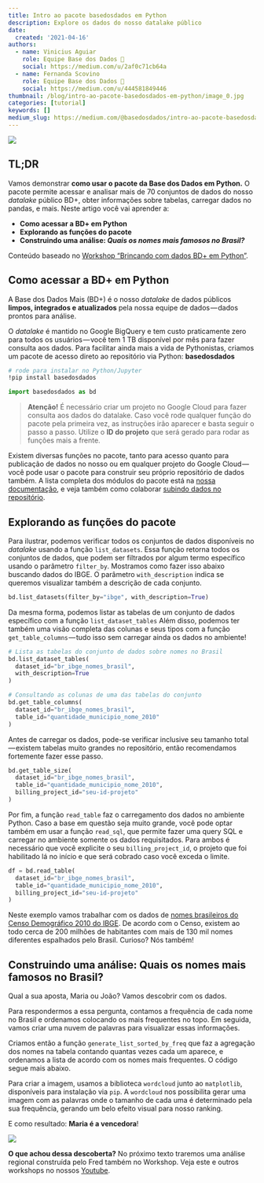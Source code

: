 ```yaml
---
title: Intro ao pacote basedosdados em Python
description: Explore os dados do nosso datalake público
date:
  created: '2021-04-16'
authors:
  - name: Vinicius Aguiar
    role: Equipe Base dos Dados 💚
    social: https://medium.com/u/2af0c71cb64a
  - name: Fernanda Scovino
    role: Equipe Base dos Dados 💚
    social: https://medium.com/u/444581849446
thumbnail: /blog/intro-ao-pacote-basedosdados-em-python/image_0.jpg
categories: [tutorial]
keywords: []
medium_slug: https://medium.com/@basedosdados/intro-ao-pacote-basedosdados-em-python-4e05439e936d
---
```


<Image src="/blog/intro-ao-pacote-basedosdados-em-python/image_0.jpg"/>

## TL;DR

Vamos demonstrar **como usar o pacote da Base dos Dados em Python.** O pacote permite acessar e analisar mais de 70 conjuntos de dados do nosso *datalake* público BD+, obter informações sobre tabelas, carregar dados no pandas, e mais. Neste artigo você vai aprender a:

* **Como acessar a BD+ em Python**
* **Explorando as funções do pacote**
* **Construindo uma análise: *Quais os nomes mais famosos no Brasil?***

Conteúdo baseado no [Workshop “Brincando com dados BD+ em Python”](https://www.youtube.com/watch?v=wI2xEioDPgM).

## Como acessar a BD+ em Python

A Base dos Dados Mais (BD+) é o nosso *datalake* de dados públicos **limpos, integrados e atualizados** pela nossa equipe de dados — dados prontos para análise.

O *datalake* é mantido no Google BigQuery e tem custo praticamente zero para todos os usuários — você tem 1 TB disponível por mês para fazer consulta aos dados. Para facilitar ainda mais a vida de Pythonistas, criamos um pacote de acesso direto ao repositório via Python: **basedosdados**

```sh
# rode para instalar no Python/Jupyter
!pip install basedosdados
```

```python
import basedosdados as bd
```

> **Atenção!** É necessário criar um projeto no Google Cloud para fazer consulta aos dados do datalake. Caso você rode qualquer função do pacote pela primeira vez, as instruções irão aparecer e basta seguir o passo a passo. Utilize o **ID do projeto** que será gerado para rodar as funções mais a frente.

Existem diversas funções no pacote, tanto para acesso quanto para publicação de dados no nosso ou em qualquer projeto do Google Cloud — você pode usar o pacote para construir seu próprio repositório de dados também. A lista completa dos módulos do pacote está na [nossa documentação](https://basedosdados.github.io/mais/py_reference_api), e veja também como colaborar [subindo dados no repositório](https://basedosdados.github.io/mais/colab_data/).

## Explorando as funções do pacote

Para ilustrar, podemos verificar todos os conjuntos de dados disponíveis no *datalake* usando a função `list_datasets`. Essa função retorna todos os conjuntos de dados, que podem ser filtrados por algum termo específico usando o parâmetro `filter_by`. Mostramos como fazer isso abaixo buscando dados do IBGE. O parâmetro `with_description` indica se queremos visualizar também a descrição de cada conjunto.

```python
bd.list_datasets(filter_by="ibge", with_description=True)
```

Da mesma forma, podemos listar as tabelas de um conjunto de dados específico com a função `list_dataset_tables` Além disso, podemos ter também uma visão completa das colunas e seus tipos com a função `get_table_columns` — tudo isso sem carregar ainda os dados no ambiente!

```python
# Lista as tabelas do conjunto de dados sobre nomes no Brasil
bd.list_dataset_tables(
  dataset_id="br_ibge_nomes_brasil",
  with_description=True
)

# Consultando as colunas de uma das tabelas do conjunto
bd.get_table_columns(
  dataset_id="br_ibge_nomes_brasil",
  table_id="quantidade_municipio_nome_2010"
)
```

Antes de carregar os dados, pode-se verificar inclusive seu tamanho total — existem tabelas muito grandes no repositório, então recomendamos fortemente fazer esse passo.

```python
bd.get_table_size(
  dataset_id="br_ibge_nomes_brasil",
  table_id="quantidade_municipio_nome_2010",
  billing_project_id="seu-id-projeto"
)
```

Por fim, a função `read_table` faz o carregamento dos dados no ambiente Python. Caso a base em questão seja muito grande, você pode optar também em usar a função `read_sql`, que permite fazer uma query SQL e carregar no ambiente somente os dados requisitados. Para ambos é necessário que você explicite o seu `billing_project_id`, o projeto que foi habilitado lá no início e que será cobrado caso você exceda o limite.

```python
df = bd.read_table(
  dataset_id="br_ibge_nomes_brasil",
  table_id="quantidade_municipio_nome_2010",
  billing_project_id="seu-id-projeto"
)
```

Neste exemplo vamos trabalhar com os dados de [nomes brasileiros do Censo Demográfico 2010 do IBGE](https://basedosdados.org/dataset/br-ibge-nomes-brasil). De acordo com o Censo, existem ao todo cerca de 200 milhões de habitantes com mais de 130 mil nomes diferentes espalhados pelo Brasil. Curioso? Nós também!

## Construindo uma análise: Quais os nomes mais famosos no Brasil?

Qual a sua aposta, Maria ou João? Vamos descobrir com os dados.

Para respondermos a essa pergunta, contamos a frequência de cada nome no Brasil e ordenamos colocando os mais frequentes no topo. Em seguida, vamos criar uma nuvem de palavras para visualizar essas informações.

Criamos então a função `generate_list_sorted_by_freq` que faz a agregação dos nomes na tabela contando quantas vezes cada um aparece, e ordenamos a lista de acordo com os nomes mais frequentes. O código segue mais abaixo.

Para criar a imagem, usamos a biblioteca `wordcloud` junto ao `matplotlib`, disponíveis para instalação via `pip`. A `wordcloud` nos possibilita gerar uma imagem com as palavras onde o tamanho de cada uma é determinado pela sua frequência, gerando um belo efeito visual para nosso ranking.

E como resultado: **Maria é a vencedora**!

<Image src="/blog/intro-ao-pacote-basedosdados-em-python/image_1.jpg" caption="Nuvem de palavras com nomes mais frequentes no Brasil. O tamanho de cada palavra corresponde ao quão famoso aquele nome é. O maior nome na imagem é Maria, em seguida José, João, Antônio e Francisco."/>

**O que achou dessa descoberta?** No próximo texto traremos uma análise regional construída pelo Fred também no Workshop. Veja este e outros workshops no nossos [Youtube](https://www.youtube.com/c/BasedosDados).
